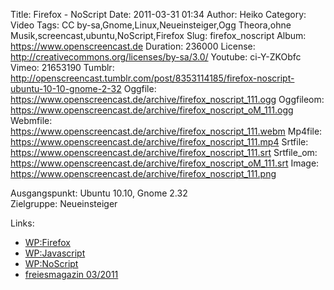 Title: Firefox - NoScript
Date: 2011-03-31 01:34
Author: Heiko
Category: Video
Tags: CC by-sa,Gnome,Linux,Neueinsteiger,Ogg Theora,ohne Musik,screencast,ubuntu,NoScript,Firefox
Slug: firefox_noscript
Album: https://www.openscreencast.de
Duration: 236000
License: http://creativecommons.org/licenses/by-sa/3.0/
Youtube: ci-Y-ZKObfc
Vimeo: 21653190
Tumblr: http://openscreencast.tumblr.com/post/8353114185/firefox-noscript-ubuntu-10-10-gnome-2-32
Oggfile: https://www.openscreencast.de/archive/firefox_noscript_111.ogg
Oggfileom: https://www.openscreencast.de/archive/firefox_noscript_oM_111.ogg
Webmfile: https://www.openscreencast.de/archive/firefox_noscript_111.webm
Mp4file: https://www.openscreencast.de/archive/firefox_noscript_111.mp4
Srtfile: https://www.openscreencast.de/archive/firefox_noscript_111.srt
Srtfile_om: https://www.openscreencast.de/archive/firefox_noscript_oM_111.srt
Image: https://www.openscreencast.de/archive/firefox_noscript_111.png

Ausgangspunkt: Ubuntu 10.10, Gnome 2.32  
Zielgruppe: Neueinsteiger  

Links:

  * [WP:Firefox](http://de.wikipedia.org/wiki/Firefox "Link zu Wikipedia Firefox" )
  * [WP:Javascript](http://de.wikipedia.org/wiki/JavaScript "Link zu Wikipedia Javascript" )
  * [WP:NoScript](http://de.wikipedia.org/wiki/NoScript "Link zu Wikipedia NoScript" )
  * [freiesmagazin 03/2011](http://www.freiesmagazin.de/freiesMagazin-2011-03 "Link zu freiesmagazin.de" )

